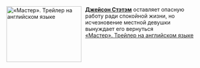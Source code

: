 <!--2025-01-11 11:00:14-->
<div class="yb">
  <div class="rss smaller1 kino_kino"><a href="https://www.kino-teatr.ru/video/45371/" title="«Мастер». Трейлер на английском языке"><img src="https://www.kino-teatr.ru/video/1/7/45371/poster.jpg" width="196" height="147" align="left" hspace="5" style="margin: 0px 10px 0px 5px" alt="«Мастер». Трейлер на английском языке"/></a><a href=https://www.kino-teatr.ru/kino/acter/m/euro/49955/bio/ target=_blank><strong>Джейсон Стэтэм</strong></a> оставляет опасную работу ради спокойной жизни, но исчезновение местной девушки вынуждает его вернуться <br><a class="light" href="https://www.kino-teatr.ru/video/45371/">«Мастер». Трейлер на английском языке</a></div>
</div>
